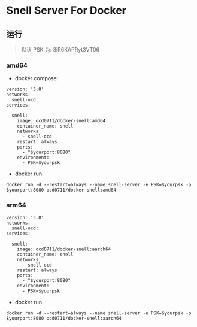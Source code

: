 # Snell Server For Docker

## 运行

> 默认 PSK 为: 3iR6KAPRyt3VT06

### amd64

- docker compose:

```
version: '3.8'
networks:
  snell-ocd:
services:

  snell:
    image: ocd0711/docker-snell:amd64
    container_name: snell
    networks:
      - snell-ocd
    restart: always
    ports:
      - "$yourport:8080"
    environment:
      - PSK=$yourpsk
```

- docker run

```
docker run -d --restart=always --name snell-server -e PSK=$yourpsk -p $yourport:8080 ocd0711/docker-snell:amd64
```

### arm64

```
version: '3.8'
networks:
  snell-ocd:
services:

  snell:
    image: ocd0711/docker-snell:aarch64
    container_name: snell
    networks:
      - snell-ocd
    restart: always
    ports:
      - "$yourport:8080"
    environment:
      - PSK=$yourpsk
```

- docker run

```
docker run -d --restart=always --name snell-server -e PSK=$yourpsk -p $yourport:8080 ocd0711/docker-snell:aarch64
```